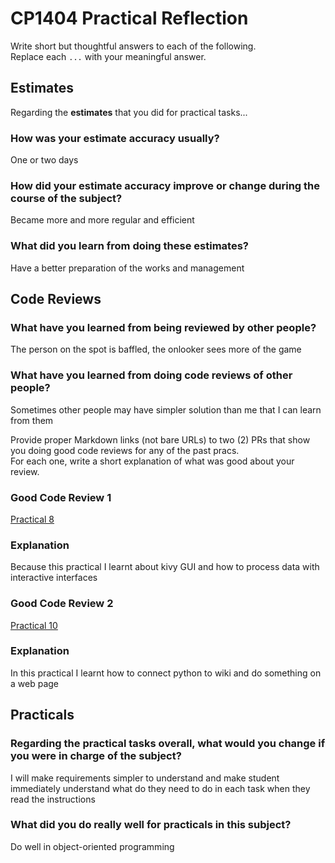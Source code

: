 # CP1404 Practical Reflection

Write short but thoughtful answers to each of the following.  
Replace each `...` with your meaningful answer.

## Estimates

Regarding the **estimates** that you did for practical tasks...

### How was your estimate accuracy usually?

One or two days

### How did your estimate accuracy improve or change during the course of the subject?

Became more and more regular and efficient

### What did you learn from doing these estimates?

Have a better preparation of the works and management

## Code Reviews

### What have you learned from being reviewed by other people?

The person on the spot is baffled, the onlooker sees more of the game

### What have you learned from doing code reviews of other people?

Sometimes other people may have simpler solution than me that I can learn from them

Provide proper Markdown links (not bare URLs) to two (2) PRs that show you doing good code reviews for any of the past
pracs.  
For each one, write a short explanation of what was good about your review.

### Good Code Review 1

[Practical 8](https://github.com/MannimMond811/CP1404-Practical/tree/master/prac_08)

### Explanation

Because this practical I learnt about kivy GUI and how to process data with interactive interfaces

### Good Code Review 2

[Practical 10](https://github.com/MannimMond811/CP1404-Practical/tree/master/prac_10)

### Explanation

In this practical I learnt how to connect python to wiki and do something on a web page

## Practicals

### Regarding the **practical tasks** overall, what would you change if you were in charge of the subject?

I will make requirements simpler to understand and make student immediately understand what do they need to do in each task when they read the instructions

### What did you do really well for practicals in this subject?

Do well in object-oriented programming
